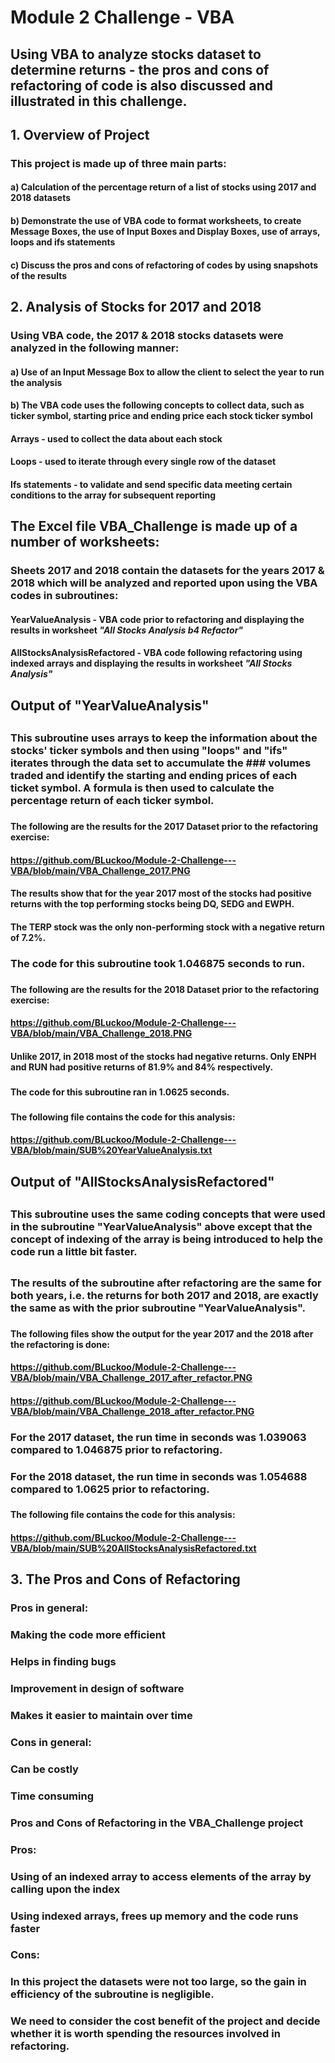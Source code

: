 # **Module 2 Challenge - VBA**
## Using VBA to analyze stocks dataset to determine returns  - the pros and cons of refactoring of code is also discussed and illustrated in this challenge.

## **1. Overview of Project**
### This project is made up of three main parts:
####    a) Calculation of the percentage return of a list of stocks using 2017 and 2018 datasets
####    b) Demonstrate the use of VBA code to format worksheets, to create Message Boxes, the use of Input Boxes and Display Boxes, use of arrays, loops and ifs statements 
####    c) Discuss the pros and cons of refactoring of codes by using snapshots of the results
###
## **2. Analysis of Stocks for 2017 and 2018**
###    
###     Using VBA code, the 2017 & 2018 stocks datasets were analyzed in the following manner:
####     a) Use of an Input Message Box to allow the client to select the year to run the analysis 
####     b) The VBA code uses the following concepts to collect data, such as ticker symbol, starting price and ending price each stock ticker symbol 
####            Arrays - used to collect the data about each stock
####            Loops - used to iterate through every single row of the dataset 
####            Ifs statements - to validate and send specific data meeting certain conditions to the array for subsequent reporting


## **The Excel file VBA_Challenge is made up of a number of worksheets:**
###
###  Sheets 2017 and 2018 contain the datasets for the years 2017 & 2018 which will be analyzed and reported upon using the VBA codes in subroutines:
#### **YearValueAnalysis** - VBA code prior to refactoring and displaying the results in worksheet *"All Stocks Analysis b4 Refactor"*
#### **AllStocksAnalysisRefactored** - VBA code following refactoring using indexed arrays and displaying the results in worksheet *"All Stocks Analysis"*
##
##
## **Output of "YearValueAnalysis"**
##
###     This subroutine uses arrays to keep the information about the stocks' ticker symbols and then using "loops" and "ifs" iterates through the data set to accumulate the ### volumes traded and identify the starting and ending prices of each ticket symbol. A formula is then used to calculate the percentage return of each ticker symbol.
###
#### The following are the results for the 2017 Dataset prior to the refactoring exercise: 
#### https://github.com/BLuckoo/Module-2-Challenge---VBA/blob/main/VBA_Challenge_2017.PNG
####
####     The results show that for the year 2017 most of the stocks had positive returns with the top performing stocks being DQ, SEDG and EWPH. 
####     The TERP stock was the only non-performing stock with a negative return of 7.2%.
###
###
###  **The code for this subroutine took 1.046875 seconds to run.** 
### 
####  The following are the results for the 2018 Dataset prior to the refactoring exercise: 
####  https://github.com/BLuckoo/Module-2-Challenge---VBA/blob/main/VBA_Challenge_2018.PNG
####      Unlike 2017, in 2018 most of the stocks had negative returns. Only ENPH and RUN had positive returns of 81.9% and 84% respectively.
###
####    **The code for this subroutine ran in 1.0625 seconds.**
###
####    The following file contains the code for this analysis: 
####    https://github.com/BLuckoo/Module-2-Challenge---VBA/blob/main/SUB%20YearValueAnalysis.txt
###
##
## **Output of "AllStocksAnalysisRefactored"**
##
###    This subroutine uses the same coding concepts that were used in the subroutine "YearValueAnalysis" above except that the concept of indexing of the array is being introduced to help the code run a little bit faster.
##
### The results of the subroutine after refactoring are the same for both years, i.e. the returns for both 2017 and 2018, are exactly the same as with the prior subroutine "YearValueAnalysis". 
###  
####    The following files show the output for the year 2017 and the 2018 after the refactoring is done:
####    https://github.com/BLuckoo/Module-2-Challenge---VBA/blob/main/VBA_Challenge_2017_after_refactor.PNG
####    https://github.com/BLuckoo/Module-2-Challenge---VBA/blob/main/VBA_Challenge_2018_after_refactor.PNG
###
### For the 2017 dataset, the run time in seconds was 1.039063 compared to 1.046875 prior to refactoring.
###
### For the 2018 dataset, the run time in seconds was 1.054688 compared to 1.0625 prior to refactoring.
###
####    The following file contains the code for this analysis: 
####    https://github.com/BLuckoo/Module-2-Challenge---VBA/blob/main/SUB%20AllStocksAnalysisRefactored.txt
###
###
##
##  **3. The Pros and Cons of Refactoring**
### 
### Pros in general: 
###        Making the code more efficient
###        Helps in finding bugs
###        Improvement in design of software
###        Makes it easier to maintain over time
###
### Cons in general:
###        Can be costly
###        Time consuming
###
### Pros and Cons of Refactoring in the VBA_Challenge project
###
### Pros:
###         Using of an indexed array to access elements of the array by calling upon the index
###         Using indexed arrays, frees up memory and the code runs faster
###         
### Cons: 
###         In this project the datasets were not too large, so the gain in efficiency of the subroutine is negligible.
###         We need to consider the cost benefit of the project and decide whether it is worth spending the resources involved in refactoring.









